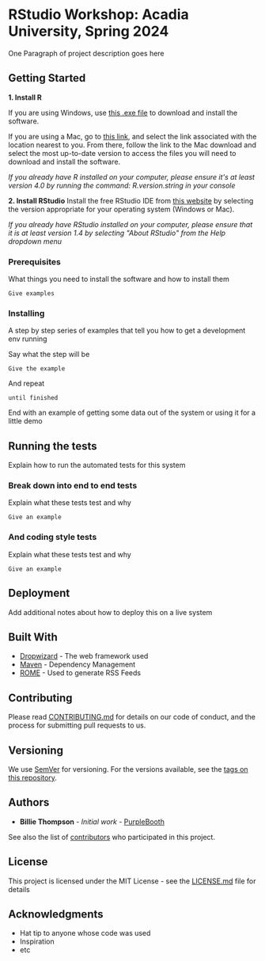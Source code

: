 # RStudio Workshop: Acadia University, Spring 2024 

One Paragraph of project description goes here

## Getting Started

**1. Install R**

If you are using Windows, use [this .exe file](https://cran.r-project.org/bin/windows/base/release.htm) to download and install the software.

If you are using a Mac, go to [this link](https://cran.r-project.org/bin/windows/base/release.htm), and select the link associated with the location nearest to you. From there, follow the link to the Mac download and select the most up-to-date version to access the files you will need to download and install the software.

*If you already have R installed on your computer, please ensure it's at least version 4.0 by running the command: R.version.string in your console*

**2. Install RStudio**
Install the free RStudio IDE from [this website]([https://cran.r-project.org/bin/windows/base/release.htm](https://posit.co/download/rstudio-desktop/#download) ) by selecting the version appropriate for your operating system (Windows or Mac).

*If you already have RStudio installed on your computer, please ensure that it is at least version 1.4 by selecting "About RStudio" from the Help dropdown menu*

### Prerequisites

What things you need to install the software and how to install them

```
Give examples
```

### Installing

A step by step series of examples that tell you how to get a development env running

Say what the step will be

```
Give the example
```

And repeat

```
until finished
```

End with an example of getting some data out of the system or using it for a little demo

## Running the tests

Explain how to run the automated tests for this system

### Break down into end to end tests

Explain what these tests test and why

```
Give an example
```

### And coding style tests

Explain what these tests test and why

```
Give an example
```

## Deployment

Add additional notes about how to deploy this on a live system

## Built With

* [Dropwizard](http://www.dropwizard.io/1.0.2/docs/) - The web framework used
* [Maven](https://maven.apache.org/) - Dependency Management
* [ROME](https://rometools.github.io/rome/) - Used to generate RSS Feeds

## Contributing

Please read [CONTRIBUTING.md](https://gist.github.com/PurpleBooth/b24679402957c63ec426) for details on our code of conduct, and the process for submitting pull requests to us.

## Versioning

We use [SemVer](http://semver.org/) for versioning. For the versions available, see the [tags on this repository](https://github.com/your/project/tags). 

## Authors

* **Billie Thompson** - *Initial work* - [PurpleBooth](https://github.com/PurpleBooth)

See also the list of [contributors](https://github.com/your/project/contributors) who participated in this project.

## License

This project is licensed under the MIT License - see the [LICENSE.md](LICENSE.md) file for details

## Acknowledgments

* Hat tip to anyone whose code was used
* Inspiration
* etc
